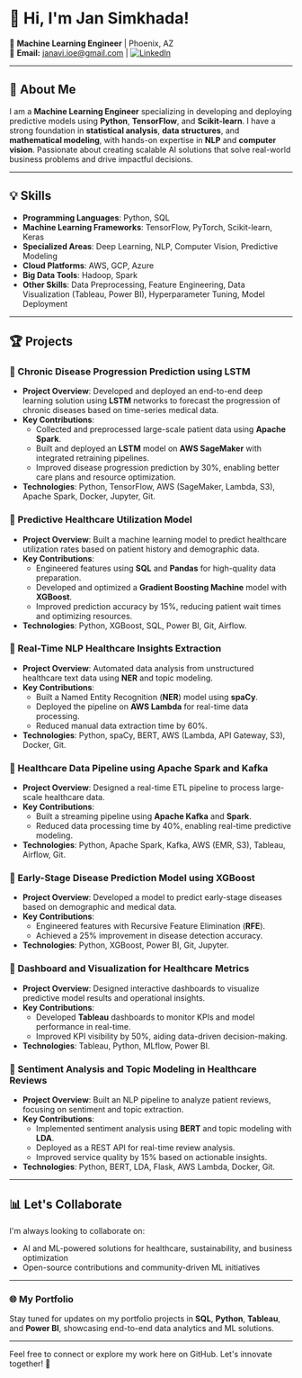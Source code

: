 # 👋 Hi, I'm Jan Simkhada! 

🎯 **Machine Learning Engineer** | Phoenix, AZ  
📧 **Email:** janavi.ioe@gmail.com | [![LinkedIn](https://img.shields.io/badge/LinkedIn-JanSimkhada-blue)](https://linkedin.com/in/jan-simkhada/)  

---

## 🚀 About Me  
I am a **Machine Learning Engineer** specializing in developing and deploying predictive models using **Python**, **TensorFlow**, and **Scikit-learn**. I have a strong foundation in **statistical analysis**, **data structures**, and **mathematical modeling**, with hands-on expertise in **NLP** and **computer vision**. Passionate about creating scalable AI solutions that solve real-world business problems and drive impactful decisions.

---

## 💡 Skills
- **Programming Languages**: Python, SQL  
- **Machine Learning Frameworks**: TensorFlow, PyTorch, Scikit-learn, Keras  
- **Specialized Areas**: Deep Learning, NLP, Computer Vision, Predictive Modeling  
- **Cloud Platforms**: AWS, GCP, Azure  
- **Big Data Tools**: Hadoop, Spark  
- **Other Skills**: Data Preprocessing, Feature Engineering, Data Visualization (Tableau, Power BI), Hyperparameter Tuning, Model Deployment  

---

## 🏆 Projects  

### 🔹 Chronic Disease Progression Prediction using LSTM  
- **Project Overview**: Developed and deployed an end-to-end deep learning solution using **LSTM** networks to forecast the progression of chronic diseases based on time-series medical data.  
- **Key Contributions**:  
  - Collected and preprocessed large-scale patient data using **Apache Spark**.  
  - Built and deployed an **LSTM** model on **AWS SageMaker** with integrated retraining pipelines.  
  - Improved disease progression prediction by 30%, enabling better care plans and resource optimization.  
- **Technologies**: Python, TensorFlow, AWS (SageMaker, Lambda, S3), Apache Spark, Docker, Jupyter, Git.  

### 🔹 Predictive Healthcare Utilization Model  
- **Project Overview**: Built a machine learning model to predict healthcare utilization rates based on patient history and demographic data.  
- **Key Contributions**:  
  - Engineered features using **SQL** and **Pandas** for high-quality data preparation.  
  - Developed and optimized a **Gradient Boosting Machine** model with **XGBoost**.  
  - Improved prediction accuracy by 15%, reducing patient wait times and optimizing resources.  
- **Technologies**: Python, XGBoost, SQL, Power BI, Git, Airflow.  

### 🔹 Real-Time NLP Healthcare Insights Extraction  
- **Project Overview**: Automated data analysis from unstructured healthcare text data using **NER** and topic modeling.  
- **Key Contributions**:  
  - Built a Named Entity Recognition (**NER**) model using **spaCy**.  
  - Deployed the pipeline on **AWS Lambda** for real-time data processing.  
  - Reduced manual data extraction time by 60%.  
- **Technologies**: Python, spaCy, BERT, AWS (Lambda, API Gateway, S3), Docker, Git.  

### 🔹 Healthcare Data Pipeline using Apache Spark and Kafka  
- **Project Overview**: Designed a real-time ETL pipeline to process large-scale healthcare data.  
- **Key Contributions**:  
  - Built a streaming pipeline using **Apache Kafka** and **Spark**.  
  - Reduced data processing time by 40%, enabling real-time predictive modeling.  
- **Technologies**: Python, Apache Spark, Kafka, AWS (EMR, S3), Tableau, Airflow, Git.  

### 🔹 Early-Stage Disease Prediction Model using XGBoost  
- **Project Overview**: Developed a model to predict early-stage diseases based on demographic and medical data.  
- **Key Contributions**:  
  - Engineered features with Recursive Feature Elimination (**RFE**).  
  - Achieved a 25% improvement in disease detection accuracy.  
- **Technologies**: Python, XGBoost, Power BI, Git, Jupyter.  

### 🔹 Dashboard and Visualization for Healthcare Metrics  
- **Project Overview**: Designed interactive dashboards to visualize predictive model results and operational insights.  
- **Key Contributions**:  
  - Developed **Tableau** dashboards to monitor KPIs and model performance in real-time.  
  - Improved KPI visibility by 50%, aiding data-driven decision-making.  
- **Technologies**: Tableau, Python, MLflow, Power BI.  

### 🔹 Sentiment Analysis and Topic Modeling in Healthcare Reviews  
- **Project Overview**: Built an NLP pipeline to analyze patient reviews, focusing on sentiment and topic extraction.  
- **Key Contributions**:  
  - Implemented sentiment analysis using **BERT** and topic modeling with **LDA**.  
  - Deployed as a REST API for real-time review analysis.  
  - Improved service quality by 15% based on actionable insights.  
- **Technologies**: Python, BERT, LDA, Flask, AWS Lambda, Docker, Git.  

---

## 📊 Let's Collaborate  
I'm always looking to collaborate on:  
- AI and ML-powered solutions for healthcare, sustainability, and business optimization  
- Open-source contributions and community-driven ML initiatives  

---

### 🌐 My Portfolio  
Stay tuned for updates on my portfolio projects in **SQL**, **Python**, **Tableau**, and **Power BI**, showcasing end-to-end data analytics and ML solutions.

---

Feel free to connect or explore my work here on GitHub. Let's innovate together! 🚀  
